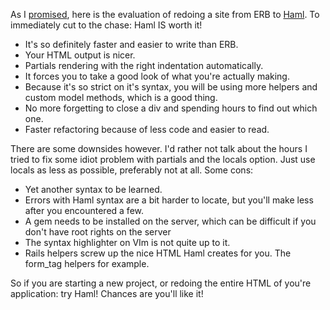 As I [promised](/the-knights-templater-part-ii-priory-of-haml), here is the evaluation of redoing a site from ERB to [Haml](http://haml-lang.com). To immediately cut to the chase: Haml IS worth it!

* It's so definitely faster and easier to write than ERB.
* Your HTML output is nicer.
* Partials rendering with the right indentation automatically.
* It forces you to take a good look of what you're actually making.
* Because it's so strict on it's syntax, you will be using more helpers and custom model methods, which is a good thing.
* No more forgetting to close a div and spending hours to find out which one.
* Faster refactoring because of less code and easier to read.

There are some downsides however. I'd rather not talk about the hours I tried to fix some idiot problem with partials and the locals option. Just use locals as less as possible, preferably not at all. Some cons:

* Yet another syntax to be learned.
* Errors with Haml syntax are a bit harder to locate, but you'll make less after you encountered a few.
* A gem needs to be installed on the server, which can be difficult if you don't have root rights on the server
* The syntax highlighter on VIm is not quite up to it.
* Rails helpers screw up the nice HTML Haml creates for you. The form_tag helpers for example.

So if you are starting a new project, or redoing the entire HTML of you're application: try Haml! Chances are you'll like it!

